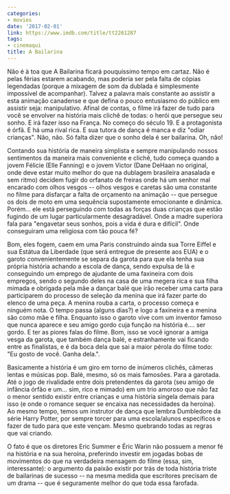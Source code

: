```yaml
---
categories:
- movies
date: '2017-02-01'
link: https://www.imdb.com/title/tt2261287
tags:
- cinemaqui
title: A Bailarina
---
```


Não é à toa que A Bailarina ficará pouquíssimo tempo em cartaz. Não é pelas férias estarem acabando, mas poderia ser pela falta de cópias legendadas (porque a mixagem de som da dublada é simplesmente impossível de acompanhar). Talvez a palavra mais constante ao assistir a esta animação canadense e que defina o pouco entusiasmo do público em assistir seja: manipulativo. Afinal de contas, o filme irá fazer de tudo para você se envolver na história mais clichê de todas: o herói que persegue seu sonho. E irá fazer isso na França. No começo do século 19. E a protagonista é órfã. E há uma rival rica. E sua tutora de dança é manca e diz "odiar crianças". Não, não. Só falta dizer que o sonho dela é ser bailarina. Oh, não!

Contando sua história de maneira simplista e sempre manipulando nossos sentimentos da maneira mais conveniente e clichê, tudo começa quando a jovem Félicie (Elle Fanning) e o jovem Victor (Dane DeHaan no original, onde deve estar muito melhor do que na dublagem brasileira anasalada e sem ritmo) decidem fugir do orfanato de freiras onde há um senhor mal encarado com olhos vesgos -- olhos vesgos e caretas são uma constante no filme para disfarçar a falta de orçamento na animação -- que persegue os dois de moto em uma sequência supostamente emocionante e dinâmica. Porém... ele está perseguindo com todas as forças duas crianças que estão fugindo de um lugar particularmente desagradável. Onde a madre superiora fala para "engavetar seus sonhos, pois a vida é dura e difícil". Onde conseguiram uma religiosa com tão pouca fé?

Bom, eles fogem, caem em uma Paris construindo ainda sua Torre Eiffel e sua Estátua da Liberdade (que será entregue de presente aos EUA) e o garoto convenientemente se separa da garota para que ela tenha sua própria história achando a escola de dança, sendo expulsa de lá e conseguindo um emprego de ajudante de uma faxineira com dois empregos, sendo o segundo deles na casa de uma megera rica e sua filha mimada e obrigada pela mãe a dançar balé que irão receber uma carta para participarem do processo de seleção da menina que irá fazer parte do elenco de uma peça. A menina rouba a carta, o processo começa e ninguém nota. O tempo passa (alguns dias?) e logo a faxineira e a menina são como mãe e filha. Enquanto isso o garoto vive com um inventor famoso que nunca aparece e seu amigo gordo cuja função na história é.... ser gordo. E ter as piores falas do filme. Bom, isso se você ignorar a amiga vesga da garota, que também dança balé, e estranhamente vai ficando entre as finalistas, e é da boca dela que sai a maior pérola do filme todo: "Eu gosto de você. Ganha dela.".

Basicamente a história é um giro em torno de inúmeros clichês, câmeras lentas e músicas pop. Balé, mesmo, só os mais famosões. Para a garotada. Até o jogo de rivalidade entre dois pretendentes da garota (seu amigo de infância órfão e um... sim, rico e mimado) em um trio amoroso que não faz o menor sentido existir entre crianças e uma história singela demais para isso (e onde o romance sequer se encaixa nas necessidades da heroína). Ao mesmo tempo, temos um instrutor de dança que lembra Dumbledore da série Harry Potter, por sempre torcer para uma escola/alunos específicos e fazer de tudo para que este vençam. Mesmo quebrando todas as regras que vai criando.

O fato é que os diretores Eric Summer e Éric Warin não possuem a menor fé na história e na sua heroína, preferindo investir em jogadas bobas de movimentos do que na verdadeira mensagem do filme (essa, sim, interessante): o argumento da paixão existir por trás de toda história triste de bailarinas de sucesso -- na mesma medida que escritores precisam de um drama -- que é seguramente melhor do que toda essa farofada.